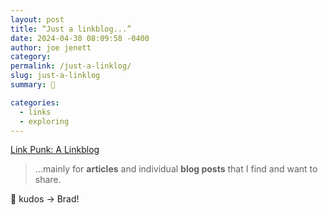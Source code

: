 ```yaml
---
layout: post
title: “Just a linkblog...”
date: 2024-04-30 08:09:58 -0400
author: joe jenett
category: 
permalink: /just-a-linklog/
slug: just-a-linklog
summary: 👏

categories:
  - links
  - exploring
---
```

<a title="by Brad Enslen" href="https://linkpunk.micro.blog/">Link Punk: A Linkblog</a>
<blockquote><p>...mainly for <strong>articles</strong> and individual <strong>blog posts</strong> that I find and want to share.</p></blockquote>
👏 kudos &rarr; Brad! 

<a style="display:none;" href="https://brid.gy/publish/mastodon"><small>(cross-posted to mastodon)</small></a>